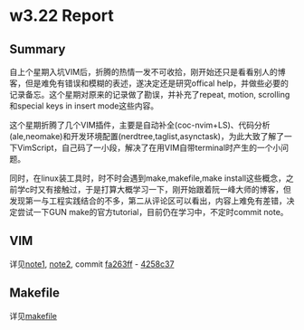 # w3.22 Report

## Summary

自上个星期入坑VIM后，折腾的热情一发不可收拾，刚开始还只是看看别人的博客，但是难免有错误和模糊的表述，遂决定还是研究offical help，并做些必要的记录备忘。这个星期对原来的记录做了勘误，并补充了repeat, motion, scrolling和special keys in insert mode这些内容。

这个星期折腾了几个VIM插件，主要是自动补全(coc-nvim+LS)、代码分析(ale,neomake)和开发环境配置(nerdtree,taglist,asynctask)，为此大致了解了一下VimScript，自己码了一小段，解决了在用VIM自带terminal时产生的一个小问题。

同时，在linux装工具时，时不时会遇到make,makefile,make install这些概念，之前学c时又有接触过，于是打算大概学习一下，刚开始跟着阮一峰大师的博客，但发现第一与工程实践结合的不多，第二从评论区可以看出，内容上难免有差错，决定尝试一下GUN make的官方tutorial，目前仍在学习中，不定时commit note。

## VIM


详见[note1](https://github.com/TinusgragLin/summary/blob/master/note/Note-b3.15-u3.26-VIM-CommonMark.md), [note2](https://github.com/TinusgragLin/summary/blob/master/report/w3.22.md), commit [fa263ff](https://github.com/TinusgragLin/summary/commit/fa263ff206b1d4074bc3fd21a8891589c160be98) - [4258c37](https://github.com/TinusgragLin/summary/commit/4258c37949d902fdb66c94df85e6387c18c95dce)


## Makefile

详见[makefile](https://github.com/TinusgragLin/summary/blob/master/learningMakefile/makefile)
